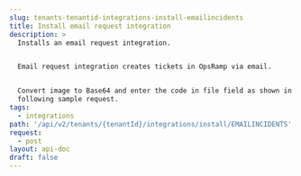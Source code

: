 ```yaml
---
slug: tenants-tenantid-integrations-install-emailincidents
title: Install email request integration
description: >
  Installs an email request integration.


  Email request integration creates tickets in OpsRamp via email.


  Convert image to Base64 and enter the code in file field as shown in the
  following sample request.
tags:
  - integrations
path: '/api/v2/tenants/{tenantId}/integrations/install/EMAILINCIDENTS'
request:
  - post
layout: api-doc
draft: false
---
```

